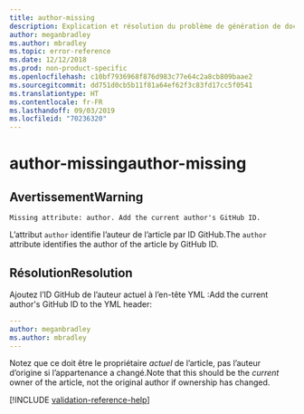 ```yaml
---
title: author-missing
description: Explication et résolution du problème de génération de documents author-missing.
author: meganbradley
ms.author: mbradley
ms.topic: error-reference
ms.date: 12/12/2018
ms.prod: non-product-specific
ms.openlocfilehash: c10bf7936968f876d983c77e64c2a8cb809baae2
ms.sourcegitcommit: dd751d0cb5b11f81a64ef62f3c83fd17cc5f0541
ms.translationtype: HT
ms.contentlocale: fr-FR
ms.lasthandoff: 09/03/2019
ms.locfileid: "70236320"
---
```

# <a name="author-missing"></a><span data-ttu-id="4223d-103">author-missing</span><span class="sxs-lookup"><span data-stu-id="4223d-103">author-missing</span></span>

## <a name="warning"></a><span data-ttu-id="4223d-104">Avertissement</span><span class="sxs-lookup"><span data-stu-id="4223d-104">Warning</span></span>

`Missing attribute: author. Add the current author's GitHub ID.`

<span data-ttu-id="4223d-105">L’attribut `author` identifie l’auteur de l’article par ID GitHub.</span><span class="sxs-lookup"><span data-stu-id="4223d-105">The `author` attribute identifies the author of the article by GitHub ID.</span></span> 

## <a name="resolution"></a><span data-ttu-id="4223d-106">Résolution</span><span class="sxs-lookup"><span data-stu-id="4223d-106">Resolution</span></span>

<span data-ttu-id="4223d-107">Ajoutez l’ID GitHub de l’auteur actuel à l’en-tête YML :</span><span class="sxs-lookup"><span data-stu-id="4223d-107">Add the current author's GitHub ID to the YML header:</span></span>

```yml
---
author: meganbradley
ms.author: mbradley
---
```

<span data-ttu-id="4223d-108">Notez que ce doit être le propriétaire *actuel* de l’article, pas l’auteur d’origine si l’appartenance a changé.</span><span class="sxs-lookup"><span data-stu-id="4223d-108">Note that this should be the *current* owner of the article, not the original author if ownership has changed.</span></span>

<!--make sure to add this file to your includes folder and verify the path-->
[!INCLUDE [validation-reference-help](includes/validation-reference-help.md)]
